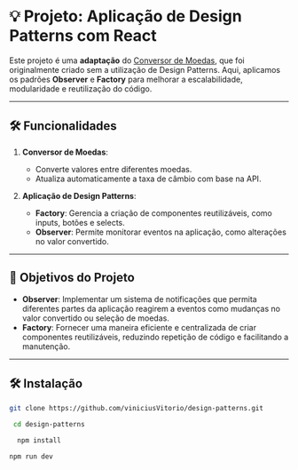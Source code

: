# 💡 Projeto: Aplicação de Design Patterns com React

Este projeto é uma **adaptação** do [Conversor de Moedas](https://github.com/viniciusVitorio/conversor-moedas), que foi originalmente criado sem a utilização de Design Patterns. Aqui, aplicamos os padrões **Observer** e **Factory** para melhorar a escalabilidade, modularidade e reutilização do código.

---

## 🛠️ Funcionalidades

1. **Conversor de Moedas**:  
   - Converte valores entre diferentes moedas.
   - Atualiza automaticamente a taxa de câmbio com base na API.

2. **Aplicação de Design Patterns**:
   - **Factory**: Gerencia a criação de componentes reutilizáveis, como inputs, botões e selects.
   - **Observer**: Permite monitorar eventos na aplicação, como alterações no valor convertido.

---

## 🎯 Objetivos do Projeto

- **Observer**: Implementar um sistema de notificações que permita diferentes partes da aplicação reagirem a eventos como mudanças no valor convertido ou seleção de moedas.
- **Factory**: Fornecer uma maneira eficiente e centralizada de criar componentes reutilizáveis, reduzindo repetição de código e facilitando a manutenção.

---

## 🛠️ Instalação

   ```bash
   git clone https://github.com/viniciusVitorio/design-patterns.git
   ```

  ```bash
   cd design-patterns
  ```

  ```bash
    npm install
  ```

  ```bash
  npm run dev
  ```    
